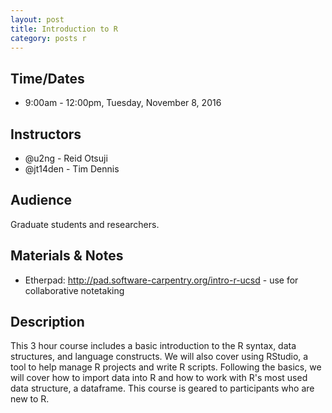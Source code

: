 ```yaml
---
layout: post
title: Introduction to R
category: posts r
---
```


## Time/Dates

* 9:00am - 12:00pm, Tuesday, November 8, 2016

## Instructors

* @u2ng - Reid Otsuji
* @jt14den - Tim Dennis  

## Audience

Graduate students and researchers.

## Materials & Notes

* Etherpad: <http://pad.software-carpentry.org/intro-r-ucsd> - use for collaborative notetaking 

## Description

This 3 hour course includes a basic introduction to the R syntax, data structures, and language constructs.  We will also cover using RStudio, a tool to help manage R projects and write R scripts.  Following the basics, we will cover how to import data into R and how to work with R's most used data structure,  a dataframe.  This course is geared to participants who are new to R.
